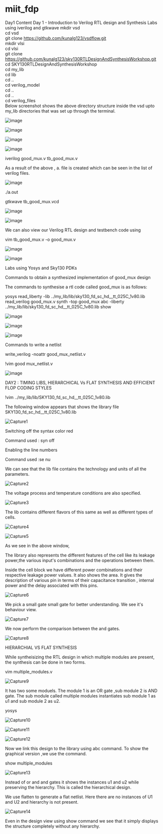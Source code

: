 # miit_fdp
Day1 Content
Day 1 - Introduction to Verilog RTL design and Synthesis
Labs using iverilog and gtkwave
mkdir vsd  
 cd vsd  
 git clone https://github.com/kunalg123/vsdflow.git  
 mkdir vlsi  
 cd vlsi  
 git clone https://github.com/kunalg123/sky130RTLDesignAndSynthesisWorkshop.git  
 cd SKY130RTLDesignAndSynthesisWorkshop  
 cd my_lib  
 cd lib  
 cd ..  
 cd verilog_model  
 cd ..  
 cd ..  
 cd verilog_files  
 Below screenshot shows the above directory structure inside the vsd upto my_lib directories that was set up through the terminal.
 
 ![image](https://user-images.githubusercontent.com/123365828/214255272-44106959-5909-47ff-bf6e-2610e6dcbac7.png)
 
![image](https://user-images.githubusercontent.com/123365828/214255695-edbf73db-6810-4915-b545-4a2ec5420e7f.png)

![image](https://user-images.githubusercontent.com/123365828/214255746-2d9ff244-d1d6-4f5d-a4ab-98469fb573e2.png)

![image](https://user-images.githubusercontent.com/123365828/214255774-45b44fc5-2ac0-4f56-8b33-48518e4701f4.png)

iverilog good_mux.v tb_good_mux.v

As a result of the above , a. file is created which can be seen in the list of verilog files.

![image](https://user-images.githubusercontent.com/123365828/214256470-0c2ee789-96b9-4724-8481-3e66e7575f96.png)

./a.out

gtkwave tb_good_mux.vcd

![image](https://user-images.githubusercontent.com/123365828/214256952-a6476c1d-a80e-4d3f-8bae-34dc723d6d0a.png)

![image](https://user-images.githubusercontent.com/123365828/214256981-d6e078fe-5fc7-404f-bcd5-22c81fbb1a2f.png)

We can also view our Verilog RTL design and testbench code using

vim tb_good_mux.v -o good_mux.v

![image](https://user-images.githubusercontent.com/123365828/214257254-72ddbb63-099a-49b4-941f-9a1d9398ba02.png)

![image](https://user-images.githubusercontent.com/123365828/214257295-be8ae55b-2a01-4a4e-9558-2b25599b8fc7.png)

Labs using Yosys and Sky130 PDKs

Commands to obtain a synthesized implementation of good_mux design

The commands to synthesise a rtl code called good_mux is as follows:

yosys
read_liberty -lib ../my_lib/lib/sky130_fd_sc_hd__tt_025C_1v80.lib
read_verilog good_mux.v
synth -top good_mux
abc -liberty ../my_lib/lib/sky130_fd_sc_hd__tt_025C_1v80.lib
show

![image](https://user-images.githubusercontent.com/123365828/214258249-c63ab906-0612-4733-89cd-22890799f21d.png)

![image](https://user-images.githubusercontent.com/123365828/214258333-0f74d627-de0a-40fe-a92f-9e58d5969e4d.png)

![image](https://user-images.githubusercontent.com/123365828/214258403-452f8085-0a7f-41cb-8ef4-a0160c6e01f9.png)

Commands to write a netlist

write_verilog -noattr good_mux_netlist.v

!vim  good mux_netlist.v

![image](https://user-images.githubusercontent.com/123365828/214258553-689257e7-3c06-404e-9c3f-97f83e88e008.png)

DAY2 : TIMING LIBS, HIERARCHICAL Vs FLAT SYNTHESIS AND EFFICIENT FLOP CODING STYLES

!vim ../my_lib/lib/SKY130_fd_sc_hd__tt_025C_1v80.lib

The following window appears that shows the library file SKY130_fd_sc_hd__tt_025C_1v80.lib

![Capture1](https://user-images.githubusercontent.com/123365828/214277544-844e968f-a181-48e5-8fdf-7cefe8c26809.PNG)

Switching off the syntax color red

  Command used : syn off
  
Enabling the line numbers

  Command used :se nu

We can see that the lib file contains the technology and units of all the parameters.

![Capture2](https://user-images.githubusercontent.com/123365828/214278585-be2b6a7f-ac71-46b7-a076-6050117d8b69.PNG)

The voltage process and temperature conditions are also specified.

![Capture3](https://user-images.githubusercontent.com/123365828/214279285-f32862c7-e24f-4a0e-af22-8cb253921fa5.PNG)

The lib contains different flavors of this same as well as different types of cells.

![Capture4](https://user-images.githubusercontent.com/123365828/214279642-0cc0864f-2315-4d0b-a836-c025d3baec4f.PNG)

![Capture5](https://user-images.githubusercontent.com/123365828/214280120-a2ed7c69-6a8b-4518-a504-e607a70bb87b.PNG)

As we see in the above window,

The library also represents the different features of the cell like its leakage power,the various input's combinations and the operations between them.

 Inside the cell block we have different power combinations and their respective leakage power values. It also shows the area. It gives the description of various pin in terms of their capacitance transition , internal power and the delay associated with this pins.
 
 ![Capture6](https://user-images.githubusercontent.com/123365828/214297435-9630a58b-4e40-4b77-b883-3d37c296dd7f.PNG)
 
 We pick a small gate small gate for better understanding. We see it's behaviour view.
 
 ![Capture7](https://user-images.githubusercontent.com/123365828/214298354-fbcc5ad5-e14c-4d23-89a4-f6bd62b45f9e.PNG)
 
 We now perform the comparison between the and gates.
 
 ![Capture8](https://user-images.githubusercontent.com/123365828/214306598-1fbaf219-43b4-4f04-98f3-37c021c60e0f.PNG)

HIERARCHIAL VS FLAT SYNTHESIS

While syntheisizing the RTL design in which multiple modules are present, the synthesis can be done in two forms.

vim multiple_modules.v

![Capture9](https://user-images.githubusercontent.com/123365828/214307541-0ffa8ce6-c2b9-452e-ae83-8c2f56c30c61.PNG)

It has two some moduels. The module 1 is an OR gate ,sub module 2 is AND gate. The sub module called multiple modules instantiates sub module 1 as u1 and sub module 2 as u2.

yosys

![Capture10](https://user-images.githubusercontent.com/123365828/214310390-2b79ad42-d866-41b6-b8b9-446933b8fab2.PNG)

![Capture11](https://user-images.githubusercontent.com/123365828/214311042-47416020-e2eb-467d-a5a0-6552643d48b3.PNG)

![Capture12](https://user-images.githubusercontent.com/123365828/214311323-847f4ac3-aede-438b-8120-4a3564c41b05.PNG)

Now we link this design to the library using abc command. To show the graphical version ,we use the command.

show multiple_modules

![Capture13](https://user-images.githubusercontent.com/123365828/214311722-ed198835-8a18-4057-a870-5f9164c2919b.PNG)

Instead of or and and gates it shows the instances u1 and u2 while preserving the hierarchy. This is called the hierarchical design.

We use flatten to generate a flat netlist. Here there are no instances of U1 and U2 and hierarchy is not present.

![Capture14](https://user-images.githubusercontent.com/123365828/214313683-c6a17a25-2ca8-4efc-a075-0d81def0d83e.PNG)

‌‌Even in the design view using show command we see that it simply displays the structure completely without any hierarchy.











